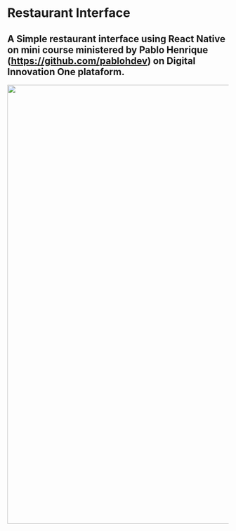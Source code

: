 # Restaurant Interface
## A Simple restaurant interface using React Native on mini course ministered by Pablo Henrique (https://github.com/pablohdev) on Digital Innovation One plataform.
<img src="restaurant.gif" width="700" height="1000">
